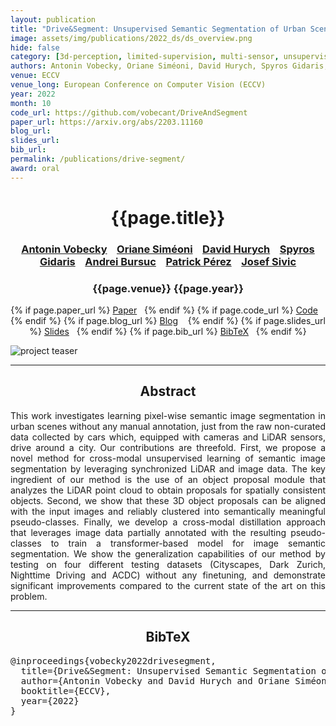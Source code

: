 ```yaml
---
layout: publication
title: "Drive&Segment: Unsupervised Semantic Segmentation of Urban Scenes via Cross-modal Distillation"
image: assets/img/publications/2022_ds/ds_overview.png
hide: false
category: [3d-perception, limited-supervision, multi-sensor, unsupervised]
authors: Antonin Vobecky, Oriane Siméoni, David Hurych, Spyros Gidaris, Andrei Bursuc, Patrick Pérez, Josef Sivic
venue: ECCV
venue_long: European Conference on Computer Vision (ECCV)
year: 2022
month: 10
code_url: https://github.com/vobecant/DriveAndSegment
paper_url: https://arxiv.org/abs/2203.11160
blog_url:
slides_url:
bib_url:
permalink: /publications/drive-segment/
award: oral
---
```


<h1 align="center"> {{page.title}} </h1>
<!-- Simple call of authors -->
<!-- <h3 align="center"> {{page.authors}} </h3> -->
<!-- Alternatively you can add links to author pages -->
<h3 align="center"> <a href="https://vobecant.github.io/">Antonin Vobecky</a>  &nbsp;&nbsp; <a href="https://osimeoni.github.io/">Oriane Siméoni</a> &nbsp;&nbsp;  <a href="https://scholar.google.cz/citations?user=XY1PVwYAAAAJ&hl=en">David Hurych</a> &nbsp;&nbsp;  <a href="https://scholar.google.fr/citations?user=7atfg7EAAAAJ&hl=en">Spyros Gidaris</a> &nbsp;&nbsp; <a href="https://abursuc.github.io/">Andrei Bursuc</a> &nbsp;&nbsp; <a href="https://ptrckprz.github.io/">Patrick Pérez</a> &nbsp;&nbsp; <a href="https://people.ciirc.cvut.cz/~sivic/">Josef Sivic</a></h3>



<h3 align="center"> {{page.venue}} {{page.year}} </h3>

<div align="center">
  <p>
    {% if page.paper_url %}
    <a href="{{ page.paper_url }}"><i class="far fa-file-pdf"></i> Paper</a>&nbsp;&nbsp;
    {% endif %}
    {% if page.code_url %}
    <a href="{{ page.code_url }}"><i class="fab fa-github"></i> Code</a> &nbsp;&nbsp;
    {% endif %}
    {% if page.blog_url %}
    <a href="{{ page.blog_url }}"><i class="fab fa-blogger"></i> Blog</a> &nbsp;&nbsp;
    {% endif %}
    {% if page.slides_url %}
    <a href="{{ page.slides_url }}"><i class="far fa-file-pdf"></i> Slides</a>&nbsp;&nbsp;
    {% endif %}
    {% if page.bib_url %}
    <a href="{{ page.bib_url}}"><i class="far fa-file-alt"></i> BibTeX</a>&nbsp;&nbsp;
    {% endif %}
  </p>
</div>

<div class="publication-teaser">
    <img src="../../{{ page.image }}" alt="project teaser"/>
</div>


<hr>

<h2  align="center"> Abstract</h2>

<p align="justify">This work investigates learning pixel-wise semantic image segmentation in urban scenes without any manual annotation, just from the raw non-curated data collected by cars which, equipped with cameras and LiDAR sensors, drive around a city. Our contributions are threefold. First, we propose a novel method for cross-modal unsupervised learning of semantic image segmentation by leveraging synchronized LiDAR and image data. The key ingredient of our method is the use of an object proposal module that analyzes the LiDAR point cloud to obtain proposals for spatially consistent objects. Second, we show that these 3D object proposals can be aligned with the input images and reliably clustered into semantically meaningful pseudo-classes. Finally, we develop a cross-modal distillation approach that leverages image data partially annotated with the resulting pseudo-classes to train a transformer-based model for image semantic segmentation. We show the generalization capabilities of our method by testing on four different testing datasets (Cityscapes, Dark Zurich, Nighttime Driving and ACDC) without any finetuning, and demonstrate significant improvements compared to the current state of the art on this problem. </p>


<hr>


<h2  align="center">BibTeX</h2>
<left>
  <pre class="bibtex-box">
@inproceedings{vobecky2022drivesegment,
  title={Drive&Segment: Unsupervised Semantic Segmentation of Urban Scenes via Cross-modal Distillation},
  author={Antonin Vobecky and David Hurych and Oriane Siméoni and Spyros Gidaris and Andrei Bursuc and Patrick Pérez and Josef Sivic},
  booktitle={ECCV},
  year={2022}
}
</pre>
</left>

<br>
